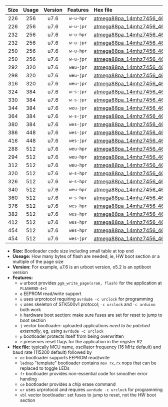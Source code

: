|Size|Usage|Version|Features|Hex file|
|:-:|:-:|:-:|:-:|:--|
|226|256|u7.6|`w-u-hpr`|[atmega88pa_14mhz7456_460800bps_ur.hex](https://raw.githubusercontent.com/stefanrueger/urboot/main//atmega88pa_14mhz7456_460800bps_ur.hex)|
|226|256|u7.6|`w-u-jpr`|[atmega88pa_14mhz7456_460800bps_ur_vbl.hex](https://raw.githubusercontent.com/stefanrueger/urboot/main//atmega88pa_14mhz7456_460800bps_ur_vbl.hex)|
|232|256|u7.6|`w-u-hpr`|[atmega88pa_14mhz7456_460800bps_lednop_ur.hex](https://raw.githubusercontent.com/stefanrueger/urboot/main//atmega88pa_14mhz7456_460800bps_lednop_ur.hex)|
|232|256|u7.6|`w-u-jpr`|[atmega88pa_14mhz7456_460800bps_lednop_ur_vbl.hex](https://raw.githubusercontent.com/stefanrueger/urboot/main//atmega88pa_14mhz7456_460800bps_lednop_ur_vbl.hex)|
|250|256|u7.6|`w-u-hpr`|[atmega88pa_14mhz7456_460800bps_lednop_fr_ur.hex](https://raw.githubusercontent.com/stefanrueger/urboot/main//atmega88pa_14mhz7456_460800bps_lednop_fr_ur.hex)|
|250|256|u7.6|`w-u-jpr`|[atmega88pa_14mhz7456_460800bps_lednop_fr_ur_vbl.hex](https://raw.githubusercontent.com/stefanrueger/urboot/main//atmega88pa_14mhz7456_460800bps_lednop_fr_ur_vbl.hex)|
|292|320|u7.6|`weu-jpr`|[atmega88pa_14mhz7456_460800bps_ee_ur_vbl.hex](https://raw.githubusercontent.com/stefanrueger/urboot/main//atmega88pa_14mhz7456_460800bps_ee_ur_vbl.hex)|
|298|320|u7.6|`weu-jpr`|[atmega88pa_14mhz7456_460800bps_ee_lednop_ur_vbl.hex](https://raw.githubusercontent.com/stefanrueger/urboot/main//atmega88pa_14mhz7456_460800bps_ee_lednop_ur_vbl.hex)|
|316|320|u7.6|`weu-jpr`|[atmega88pa_14mhz7456_460800bps_ee_lednop_fr_ur_vbl.hex](https://raw.githubusercontent.com/stefanrueger/urboot/main//atmega88pa_14mhz7456_460800bps_ee_lednop_fr_ur_vbl.hex)|
|324|384|u7.6|`w-s-jpr`|[atmega88pa_14mhz7456_460800bps_vbl.hex](https://raw.githubusercontent.com/stefanrueger/urboot/main//atmega88pa_14mhz7456_460800bps_vbl.hex)|
|330|384|u7.6|`w-s-jpr`|[atmega88pa_14mhz7456_460800bps_lednop_vbl.hex](https://raw.githubusercontent.com/stefanrueger/urboot/main//atmega88pa_14mhz7456_460800bps_lednop_vbl.hex)|
|344|384|u7.6|`weu-jpr`|[atmega88pa_14mhz7456_460800bps_ee_lednop_fr_ce_ur_vbl.hex](https://raw.githubusercontent.com/stefanrueger/urboot/main//atmega88pa_14mhz7456_460800bps_ee_lednop_fr_ce_ur_vbl.hex)|
|364|384|u7.6|`w-s-jpr`|[atmega88pa_14mhz7456_460800bps_lednop_fr_vbl.hex](https://raw.githubusercontent.com/stefanrueger/urboot/main//atmega88pa_14mhz7456_460800bps_lednop_fr_vbl.hex)|
|380|384|u7.6|`wes-jpr`|[atmega88pa_14mhz7456_460800bps_ee_vbl.hex](https://raw.githubusercontent.com/stefanrueger/urboot/main//atmega88pa_14mhz7456_460800bps_ee_vbl.hex)|
|386|448|u7.6|`wes-jpr`|[atmega88pa_14mhz7456_460800bps_ee_lednop_vbl.hex](https://raw.githubusercontent.com/stefanrueger/urboot/main//atmega88pa_14mhz7456_460800bps_ee_lednop_vbl.hex)|
|416|448|u7.6|`wes-jpr`|[atmega88pa_14mhz7456_460800bps_ee_lednop_fr_vbl.hex](https://raw.githubusercontent.com/stefanrueger/urboot/main//atmega88pa_14mhz7456_460800bps_ee_lednop_fr_vbl.hex)|
|288|512|u7.6|`weu-hpr`|[atmega88pa_14mhz7456_460800bps_ee_ur.hex](https://raw.githubusercontent.com/stefanrueger/urboot/main//atmega88pa_14mhz7456_460800bps_ee_ur.hex)|
|294|512|u7.6|`weu-hpr`|[atmega88pa_14mhz7456_460800bps_ee_lednop_ur.hex](https://raw.githubusercontent.com/stefanrueger/urboot/main//atmega88pa_14mhz7456_460800bps_ee_lednop_ur.hex)|
|312|512|u7.6|`weu-hpr`|[atmega88pa_14mhz7456_460800bps_ee_lednop_fr_ur.hex](https://raw.githubusercontent.com/stefanrueger/urboot/main//atmega88pa_14mhz7456_460800bps_ee_lednop_fr_ur.hex)|
|320|512|u7.6|`w-s-hpr`|[atmega88pa_14mhz7456_460800bps.hex](https://raw.githubusercontent.com/stefanrueger/urboot/main//atmega88pa_14mhz7456_460800bps.hex)|
|326|512|u7.6|`w-s-hpr`|[atmega88pa_14mhz7456_460800bps_lednop.hex](https://raw.githubusercontent.com/stefanrueger/urboot/main//atmega88pa_14mhz7456_460800bps_lednop.hex)|
|340|512|u7.6|`weu-hpr`|[atmega88pa_14mhz7456_460800bps_ee_lednop_fr_ce_ur.hex](https://raw.githubusercontent.com/stefanrueger/urboot/main//atmega88pa_14mhz7456_460800bps_ee_lednop_fr_ce_ur.hex)|
|360|512|u7.6|`w-s-hpr`|[atmega88pa_14mhz7456_460800bps_lednop_fr.hex](https://raw.githubusercontent.com/stefanrueger/urboot/main//atmega88pa_14mhz7456_460800bps_lednop_fr.hex)|
|376|512|u7.6|`wes-hpr`|[atmega88pa_14mhz7456_460800bps_ee.hex](https://raw.githubusercontent.com/stefanrueger/urboot/main//atmega88pa_14mhz7456_460800bps_ee.hex)|
|382|512|u7.6|`wes-hpr`|[atmega88pa_14mhz7456_460800bps_ee_lednop.hex](https://raw.githubusercontent.com/stefanrueger/urboot/main//atmega88pa_14mhz7456_460800bps_ee_lednop.hex)|
|412|512|u7.6|`wes-hpr`|[atmega88pa_14mhz7456_460800bps_ee_lednop_fr.hex](https://raw.githubusercontent.com/stefanrueger/urboot/main//atmega88pa_14mhz7456_460800bps_ee_lednop_fr.hex)|
|454|512|u7.6|`wes-hpr`|[atmega88pa_14mhz7456_460800bps_ee_lednop_fr_ce.hex](https://raw.githubusercontent.com/stefanrueger/urboot/main//atmega88pa_14mhz7456_460800bps_ee_lednop_fr_ce.hex)|
|454|512|u7.6|`wes-jpr`|[atmega88pa_14mhz7456_460800bps_ee_lednop_fr_ce_vbl.hex](https://raw.githubusercontent.com/stefanrueger/urboot/main//atmega88pa_14mhz7456_460800bps_ee_lednop_fr_ce_vbl.hex)|

- **Size:** Bootloader code size including small table at top end
- **Useage:** How many bytes of flash are needed, ie, HW boot section or a multiple of the page size
- **Version:** For example, u7.6 is an urboot version, o5.2 is an optiboot version
- **Features:**
  + `w` urboot provides `pgm_write_page(sram, flash)` for the application at `FLASHEND-4+1`
  + `e` EEPROM read/write support
  + `u` uses urprotocol requiring `avrdude -c urclock` for programming
  + `s` uses skeleton of STK500v1 protocol; `-c urclock` and `-c arduino` both work
  + `h` hardware boot section: make sure fuses are set for reset to jump to boot section
  + `j` vector bootloader: uploaded applications *need to be patched externally*, eg, using `avrdude -c urclock`
  + `p` bootloader protects itself from being overwritten
  + `r` preserves reset flags for the application in the register R2
- **Hex file:** typically MCU name, oscillator frequency (16 MHz default) and baud rate (115200 default) followed by
  + `ee` bootloader supports EEPROM read/write
  + `lednop` "template" bootloader contains `mov rx,rx` nops that can be replaced to toggle LEDs
  + `fr` bootloader provides non-essential code for smoother error handing
  + `ce` bootloader provides a chip erase command
  + `ur` uses urprotocol and requires `avrdude -c urclock` for programming
  + `vbl` vector bootloader: set fuses to jump to reset, not the HW boot section
